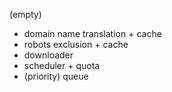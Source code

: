 (empty)

* domain name translation + cache
* robots exclusion + cache
* downloader
* scheduler + quota
* (priority) queue